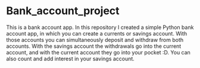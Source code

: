 # Bank_account_project
This is a bank account app.
In this repository I created a simple Python bank account app, in which you can create a currents or savings account. With those accounts you can simultaneously deposit and withdraw from both accounts. With the savings account the withdrawals go into the current account, and with the current account they go into your pocket :D. You can also count and add interest in your savings account. 
